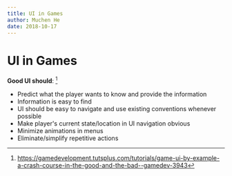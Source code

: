 ```yaml
---
title: UI in Games
author: Muchen He
date: 2018-10-17
---
```


# UI in Games

**Good UI should**: [^1]

- Predict what the player wants to know and provide the information
- Information is easy to find
- UI should be easy to navigate and use existing conventions whenever possible
- Make player's current state/location in UI navigation obvious
- Minimize animations in menus
- Eliminate/simplify repetitive actions



[^1]: https://gamedevelopment.tutsplus.com/tutorials/game-ui-by-example-a-crash-course-in-the-good-and-the-bad--gamedev-3943

